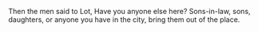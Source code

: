 Then the men said to Lot, Have you anyone else here? Sons-in-law, sons, daughters, or anyone you have in the city, bring them out of the place.
